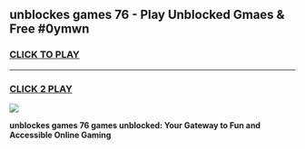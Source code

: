 
## unblockes games 76 - Play Unblocked Gmaes & Free #0ymwn
<h3>
<a href="https://premium.freeplayer.one?title=unblockes_games_76&ref=01M">CLICK TO PLAY</a></h3>
<hr>

<h3>
<a href="https://premium.freeplayer.one?title=unblockes_games_76&ref=01M">CLICK 2 PLAY</a>
  
</h3>

<a href="https://premium.freeplayer.one?title=unblockes_games_76&ref=01M"><img src="https://clearcache.store/games.png"></a>


**unblockes games 76 games unblocked: Your Gateway to Fun and Accessible Online Gaming**
